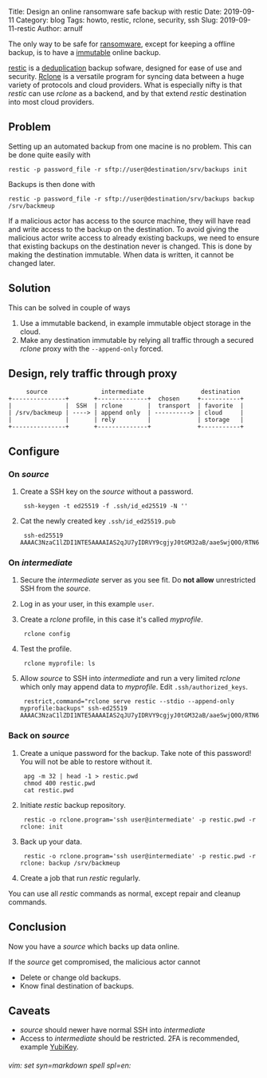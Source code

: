 Title: Design an online ransomware safe backup with restic
Date: 2019-09-11
Category: blog
Tags: howto, restic, rclone, security, ssh
Slug: 2019-09-11-restic
Author: arnulf

[rclone]: https://rclone.org "Rclone - rsync for cloud storage."
[restic]: https://restic.net "Backups done right!"
[ransomware]: https://en.wikipedia.org/wiki/Ransomware "Ransomware is a type of malicious software from cryptovirology that threatens to publish the victim's data or perpetually block access to it unless a ransom is paid."
[deduplication]: https://en.wikipedia.org/wiki/Data_deduplication "In computing, data deduplication is a specialized data compression technique for eliminating duplicate copies of repeating data. Related and somewhat synonymous terms are intelligent compression and single-instance storage."
[YubiKey]: https://www.yubico.com
[immutable]: https://en.wikipedia.org/wiki/Immutable_object "An immutable object is an object whose state cannot be modified after it is created."

The only way to be safe for [ransomware], except for keeping a offline backup, is to have a [immutable] online backup.

[restic] is a [deduplication] backup sofware, designed for ease of use and security. [Rclone][rclone] is a versatile program for syncing data between a huge variety of protocols and cloud providers. What is especially nifty is that *restic* can use *rclone* as a backend, and by that extend *restic* destination into most cloud providers. 

## Problem

Setting up an automated backup from one macine is no problem. This can be done quite easily with

    restic -p password_file -r sftp://user@destination/srv/backups init

Backups is then done with

    restic -p password_file -r sftp://user@destination/srv/backups backup /srv/backmeup

If a malicious actor has access to the source machine, they will have read and write access to the backup on the destination. To avoid giving the malicious actor write access to already existing backups, we need to ensure that existing backups on the destination never is changed. This is done by making the destination immutable. When data is written, it cannot be changed later.

## Solution

This can be solved in couple of ways

1. Use a immutable backend, in example immutable object storage in the cloud.
0. Make any destination immutable by relying all traffic through a secured *rclone* proxy with the `--append-only` forced.

## Design, rely traffic through proxy

```
     source               intermediate                destination
+---------------+       +--------------+  chosen     +-----------+
|               |  SSH  | rclone       |  transport  | favorite  |
| /srv/backmeup | ----> | append only  | ----------> | cloud     |
|               |       | rely         |             | storage   |
+---------------+       +--------------+             +-----------+
```

## Configure

### On *source*

1. Create a SSH key on the *source* without a password.

        ssh-keygen -t ed25519 -f .ssh/id_ed25519 -N ''

0. Cat the newly created key `.ssh/id_ed25519.pub`

        ssh-ed25519 AAAAC3NzaC1lZDI1NTE5AAAAIAS2qJU7yIDRVY9cgjyJ0tGM32aB/aaeSwjQ0O/RTN6d

### On *intermediate*

1. Secure the *intermediate* server as you see fit. Do **not allow** unrestricted SSH from the *source*.

0. Log in as your user, in this example `user`.

0. Create a *rclone* profile, in this case it's called *myprofile*.

        rclone config

0. Test the profile.

        rclone myprofile: ls

0. Allow *source* to SSH into *intermediate* and run a very limited *rclone* which only may append data to *myprofile*. Edit `.ssh/authorized_keys`.

        restrict,command="rclone serve restic --stdio --append-only myprofile:backups" ssh-ed25519 AAAAC3NzaC1lZDI1NTE5AAAAIAS2qJU7yIDRVY9cgjyJ0tGM32aB/aaeSwjQ0O/RTN6d

### Back on *source*

1. Create a unique password for the backup. Take note of this password! You will not be able to restore without it.

        apg -m 32 | head -1 > restic.pwd
        chmod 400 restic.pwd
        cat restic.pwd

0. Initiate *restic* backup repository.

        restic -o rclone.program='ssh user@intermediate' -p restic.pwd -r rclone: init

0. Back up your data.

        restic -o rclone.program='ssh user@intermediate' -p restic.pwd -r rclone: backup /srv/backmeup

0. Create a job that run *restic* regularly.

You can use all *restic* commands as normal, except repair and cleanup commands.

## Conclusion

Now you have a *source* which backs up data online.

If the *source* get compromised, the malicious actor cannot

* Delete or change old backups.
* Know final destination of backups.

## Caveats

* *source* should newer have normal SSH into *intermediate*
* Access to *intermediate* should be restricted. 2FA is recommended, example [YubiKey].


###### vim: set syn=markdown spell spl=en:
